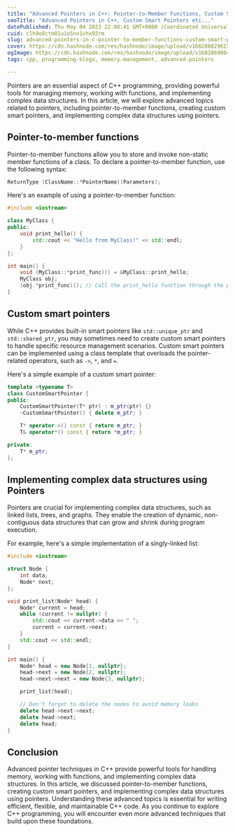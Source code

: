 ```yaml
---
title: "Advanced Pointers in C++: Pointer-to-Member Functions, Custom Smart Pointers, and Complex Data Structures"
seoTitle: "Advanced Pointers in C++, Custom Smart Pointers etc..."
datePublished: Thu May 04 2023 22:00:41 GMT+0000 (Coordinated Universal Time)
cuid: clh9o8ctm01u1e5nv1vhx92rm
slug: advanced-pointers-in-c-pointer-to-member-functions-custom-smart-pointers-and-complex-data-structures
cover: https://cdn.hashnode.com/res/hashnode/image/upload/v1682868296239/0c06e62e-428c-42df-b498-10e519caf1c9.jpeg
ogImage: https://cdn.hashnode.com/res/hashnode/image/upload/v1682869804219/1690ff0c-bba2-4961-9353-1a280eb9d589.jpeg
tags: cpp, programming-blogs, memory-management, advanced-pointers

---
```


Pointers are an essential aspect of C++ programming, providing powerful tools for managing memory, working with functions, and implementing complex data structures. In this article, we will explore advanced topics related to pointers, including pointer-to-member functions, creating custom smart pointers, and implementing complex data structures using pointers.

## Pointer-to-member functions

Pointer-to-member functions allow you to store and invoke non-static member functions of a class. To declare a pointer-to-member function, use the following syntax:

```cpp
ReturnType (ClassName::*PointerName)(Parameters);
```

Here's an example of using a pointer-to-member function:

```cpp
#include <iostream>

class MyClass {
public:
    void print_hello() {
        std::cout << "Hello from MyClass!" << std::endl;
    }
};

int main() {
    void (MyClass::*print_func)() = &MyClass::print_hello;
    MyClass obj;
    (obj.*print_func)(); // Call the print_hello function through the pointer
}
```

## Custom smart pointers

While C++ provides built-in smart pointers like `std::unique_ptr` and `std::shared_ptr`, you may sometimes need to create custom smart pointers to handle specific resource management scenarios. Custom smart pointers can be implemented using a class template that overloads the pointer-related operators, such as `->`, `*`, and `=`.

Here's a simple example of a custom smart pointer:

```cpp
template <typename T>
class CustomSmartPointer {
public:
    CustomSmartPointer(T* ptr) : m_ptr(ptr) {}
    ~CustomSmartPointer() { delete m_ptr; }

    T* operator->() const { return m_ptr; }
    T& operator*() const { return *m_ptr; }

private:
    T* m_ptr;
};
```

## Implementing complex data structures using Pointers

Pointers are crucial for implementing complex data structures, such as linked lists, trees, and graphs. They enable the creation of dynamic, non-contiguous data structures that can grow and shrink during program execution.

For example, here's a simple implementation of a singly-linked list:

```cpp
#include <iostream>

struct Node {
    int data;
    Node* next;
};

void print_list(Node* head) {
    Node* current = head;
    while (current != nullptr) {
        std::cout << current->data << " ";
        current = current->next;
    }
    std::cout << std::endl;
}

int main() {
    Node* head = new Node{1, nullptr};
    head->next = new Node{2, nullptr};
    head->next->next = new Node{3, nullptr};

    print_list(head);

    // Don't forget to delete the nodes to avoid memory leaks
    delete head->next->next;
    delete head->next;
    delete head;
}
```

## Conclusion

Advanced pointer techniques in C++ provide powerful tools for handling memory, working with functions, and implementing complex data structures. In this article, we discussed pointer-to-member functions, creating custom smart pointers, and implementing complex data structures using pointers. Understanding these advanced topics is essential for writing efficient, flexible, and maintainable C++ code. As you continue to explore C++ programming, you will encounter even more advanced techniques that build upon these foundations.